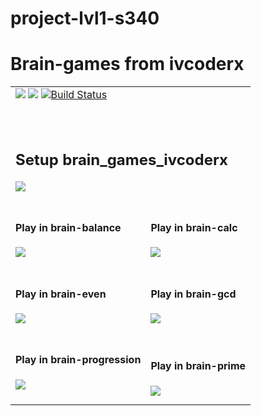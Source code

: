 # project-lvl1-s340
<h1>Brain-games from ivcoderx</h1>
<table>
<tr>
    <td colspan="2">
        <a href="https://codeclimate.com/github/ivcoderx/project-lvl1-s340/maintainability"><img src="https://api.codeclimate.com/v1/badges/7be436e7def2ba8f312d/maintainability" /></a>
        <a href="https://codeclimate.com/github/ivcoderx/project-lvl1-s340/test_coverage"><img src="https://api.codeclimate.com/v1/badges/7be436e7def2ba8f312d/test_coverage" /></a>
        <a href="https://travis-ci.org/ivcoderx/project-lvl1-s340"><img src="https://travis-ci.org/ivcoderx/project-lvl1-s340.svg?branch=master" alt="Build Status" /></a>
        <br/><br/><br/>
    </td>
    </tr>
    <tr>
        <td colspan="2">
            <h2>Setup brain_games_ivcoderx</h2>
            <a href="https://asciinema.org/a/rrJURlo3eq69PeY7nbYswaaN9" target="_blank"><img src="https://asciinema.org/a/rrJURlo3eq69PeY7nbYswaaN9.png" /></a><br/><br/>
        </td>
    </tr>
    <tr>
        <td>
            <h4>Play in brain-balance</h4>
            <a href="https://asciinema.org/a/DQihvhRZbRYderRx49Ymatn9W" target="_blank"><img src="https://asciinema.org/a/DQihvhRZbRYderRx49Ymatn9W.png" /></a><br/><br/>
        </td>
        <td>
            <h4>Play in brain-calc</h4>
            <a href="https://asciinema.org/a/SBT22jGUuJmn1JR3KF5oQq8m4" target="_blank"><img src="https://asciinema.org/a/SBT22jGUuJmn1JR3KF5oQq8m4.png" /></a><br/><br/>
        </td>
    </tr>
    <tr>
        <td>
            <h4>Play in brain-even</h4>
            <a href="https://asciinema.org/a/Ux0lwqReQ5Idj7Cq8J9dZ9q1J" target="_blank"><img src="https://asciinema.org/a/Ux0lwqReQ5Idj7Cq8J9dZ9q1J.png" /></a><br/><br/>
        </td>
        <td>
            <h4>Play in brain-gcd</h4>
            <a href="https://asciinema.org/a/Xoe1V9aOQmvmpGjsa07gw1JYI" target="_blank"><img src="https://asciinema.org/a/Xoe1V9aOQmvmpGjsa07gw1JYI.png" /></a><br/><br/>
        </td>
    </tr>
    <tr>
        <td>
            <h4>Play in brain-progression</h4>
            <a href="https://asciinema.org/a/b8hcqZJ5rfP40LojKHUd1uIGk" target="_blank"><img src="https://asciinema.org/a/b8hcqZJ5rfP40LojKHUd1uIGk.png" /></a><br/><br/>
        </td>
        <td>
            <h4>Play in brain-prime</h4>
            <a href="https://asciinema.org/a/obx1rbMl5zB4CAZLY8QiEuyex" target="_blank"><img src="https://asciinema.org/a/obx1rbMl5zB4CAZLY8QiEuyex.png" /></a>
        </td>
    </tr>
</table>

